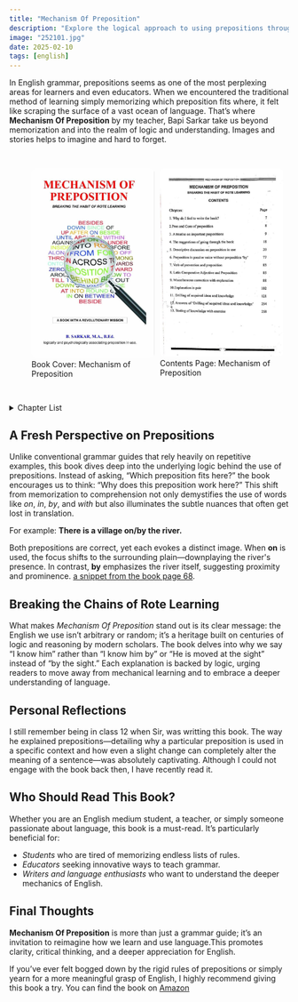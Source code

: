 ```yaml
---
title: "Mechanism Of Preposition"
description: "Explore the logical approach to using prepositions through Bapi Sarkar's insightful book, 'Mechanism Of Preposition', and discover how subtle word choices can transform meaning."
image: "252101.jpg"
date: 2025-02-10
tags: [english]
---
```


In English grammar, prepositions seems as one of the most perplexing areas for learners and even educators. When we encountered the traditional method of learning simply memorizing which preposition fits where, it felt like scraping the surface of a vast ocean of language. That’s where **Mechanism Of Preposition** by my teacher, Bapi Sarkar take us beyond memorization and into the realm of logic and understanding. Images and stories helps to imagine and hard to forget. 


<div class="collage">
<figure>
  <img src="252101.jpg" width="774" height="1280" alt="Cover of Mechanism of Preposition by Bapi Sarkar, featuring a magnifying glass and preposition words, promoting a logical approach to learning prepositions.">
  <figcaption>Book Cover: Mechanism of Preposition</figcaption>
</figure>

<figure>
  <img src="252102.jpg" width="689" height="1080" alt="List of chapters in the book Mechanism of Preposition including topics such as passive voice, Latin influences, and basic usage, designed for logical learning of prepositions.">
  <figcaption>Contents Page: Mechanism of Preposition</figcaption>
</figure>
</div>

<details>
  <summary>Chapter List</summary>
  <ol>
    <li>Why do I feel to write the book?</li>
    <li>Pros and Cons of preposition</li>
    <li>A treatise on important prepositions</li>
    <li>The suggestions of going through the book</li>
    <li>Descriptive discussion on preposition in use</li>
    <li>Preposition in passive voice without preposition 'by'</li>
    <li>Verb of prevention and preposition</li>
    <li>Latin Comparative Adjective and Preposition</li>
    <li>Miscellaneous correction with explanation</li>
    <li>Explanation in pair</li>
    <li>Drilling of acquired ideas and knowledge</li>
    <li>Answers of 'Drilling of acquired ideas and knowledge'</li>
    <li>Testing of knowledge with exercise</li>
  </ol>
</details>

## A Fresh Perspective on Prepositions

Unlike conventional grammar guides that rely heavily on repetitive examples, this book dives deep into the underlying logic behind the use of prepositions. Instead of asking, “Which preposition fits here?” the book encourages us to think: “Why does this preposition work here?” This shift from memorization to comprehension not only demystifies the use of words like *on*, *in*, *by*, and *with* but also illuminates the subtle nuances that often get lost in translation.

For example:  **There is a village on/by the river.**

Both prepositions are correct, yet each evokes a distinct image. When **on** is used, the focus shifts to the surrounding plain—downplaying the river's presence. In contrast, **by** emphasizes the river itself, suggesting proximity and prominence. [a snippet from the book page 68](252103.jpg).

## Breaking the Chains of Rote Learning

What makes *Mechanism Of Preposition* stand out is its clear message: the English we use isn’t arbitrary or random; it’s a heritage built on centuries of logic and reasoning by modern scholars. The book delves into why we say “I know him” rather than “I know him by” or “He is moved at the sight” instead of “by the sight.” Each explanation is backed by logic, urging readers to move away from mechanical learning and to embrace a deeper understanding of language.
 
## Personal Reflections

I still remember being in class 12 when Sir, was writting this book. The way he explained prepositions—detailing why a particular preposition is used in a specific context and how even a slight change can completely alter the meaning of a sentence—was absolutely captivating. Although I could not engage with the book back then, I have recently read it.  

## Who Should Read This Book?

Whether you are an English medium student, a teacher, or simply someone passionate about language, this book is a must-read. It’s particularly beneficial for:

- *Students* who are tired of memorizing endless lists of rules.
- *Educators* seeking innovative ways to teach grammar.
- *Writers and language enthusiasts* who want to understand the deeper mechanics of English.

## Final Thoughts

**Mechanism Of Preposition** is more than just a grammar guide; it’s an invitation to reimagine how we learn and use language.This promotes clarity, critical thinking, and a deeper appreciation for English.

If you’ve ever felt bogged down by the rigid rules of prepositions or simply yearn for a more meaningful grasp of English, I highly recommend giving this book a try. You can find the book on [Amazon](https://amzn.in/d/gYISc4C)


 
<style>
    .collage {
        display: grid;
        grid-template-columns: repeat(auto-fit, minmax(100px, 1fr));
        gap: 10px;
        max-width: 90%;margin: 30px 0;
    }

     img,figure {
        border:none;
        padding:0;
        width: 100%;
        height: auto;
        border-radius: 8px; 
    }
 
    figure {
      background-color:transparent; 
}
</style>